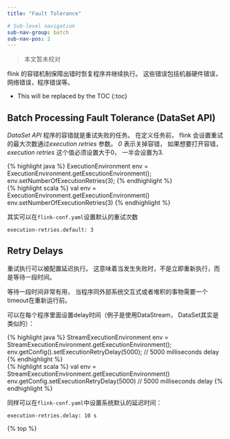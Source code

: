 ```yaml
---
title: "Fault Tolerance"

# Sub-level navigation
sub-nav-group: batch
sub-nav-pos: 2
---
```

<!--
Licensed to the Apache Software Foundation (ASF) under one
or more contributor license agreements.  See the NOTICE file
distributed with this work for additional information
regarding copyright ownership.  The ASF licenses this file
to you under the Apache License, Version 2.0 (the
"License"); you may not use this file except in compliance
with the License.  You may obtain a copy of the License at

  http://www.apache.org/licenses/LICENSE-2.0

Unless required by applicable law or agreed to in writing,
software distributed under the License is distributed on an
"AS IS" BASIS, WITHOUT WARRANTIES OR CONDITIONS OF ANY
KIND, either express or implied.  See the License for the
specific language governing permissions and limitations
under the License.
-->

>本文暂未校对

flink 的容错机制保障出错时恢复程序并继续执行。 这些错误包括机器硬件错误，网络错误，程序错误等。

* This will be replaced by the TOC
{:toc}

Batch Processing Fault Tolerance (DataSet API)
----------------------------------------------


*DataSet API* 程序的容错就是重试失败的任务。 在定义任务前， flink 会设置重试的最大次数通过*execution retries* 参数。 
*0* 表示关掉容错， 如果想要打开容错， *execution retries*  这个值必须设置大于0， 一半会设置为3.

<div class="codetabs" markdown="1">
<div data-lang="java" markdown="1">
{% highlight java %}
ExecutionEnvironment env = ExecutionEnvironment.getExecutionEnvironment();
env.setNumberOfExecutionRetries(3);
{% endhighlight %}
</div>
<div data-lang="scala" markdown="1">
{% highlight scala %}
val env = ExecutionEnvironment.getExecutionEnvironment()
env.setNumberOfExecutionRetries(3)
{% endhighlight %}
</div>
</div>


其实可以在`flink-conf.yaml`设置默认的重试次数
~~~
execution-retries.default: 3
~~~


Retry Delays
------------

重试执行可以被配置延迟执行。 这意味着当发生失败时，不是立即重新执行，而是等待一段时间。

等待一段时间非常有用， 当程序同外部系统交互式或者堆积的事物需要一个timeout在重新运行前。

可以在每个程序里面设置delay时间（例子是使用DataStream， DataSet其实是类似的）：

<div class="codetabs" markdown="1">
<div data-lang="java" markdown="1">
{% highlight java %}
StreamExecutionEnvironment env = StreamExecutionEnvironment.getExecutionEnvironment();
env.getConfig().setExecutionRetryDelay(5000); // 5000 milliseconds delay
{% endhighlight %}
</div>
<div data-lang="scala" markdown="1">
{% highlight scala %}
val env = StreamExecutionEnvironment.getExecutionEnvironment()
env.getConfig.setExecutionRetryDelay(5000) // 5000 milliseconds delay
{% endhighlight %}
</div>
</div>

同样可以在`flink-conf.yaml`中设置系统默认的延迟时间：

~~~
execution-retries.delay: 10 s
~~~

{% top %}
